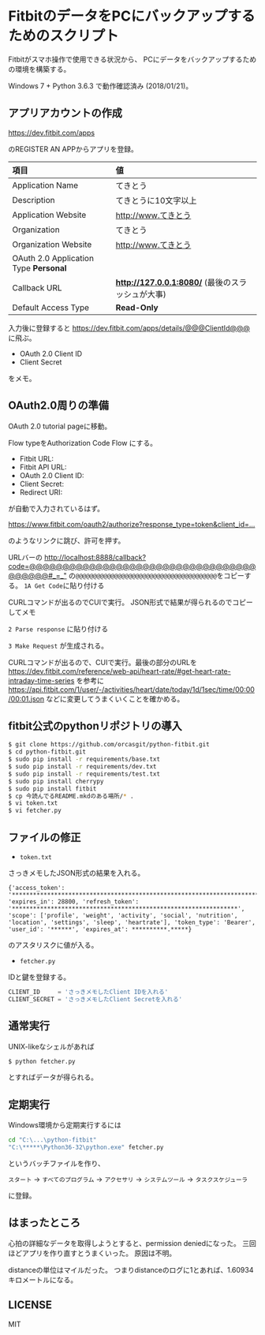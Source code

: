 FitbitのデータをPCにバックアップするためのスクリプト
====================================================

Fitbitがスマホ操作で使用できる状況から、
PCにデータをバックアップするための環境を構築する。

Windows 7 + Python 3.6.3 で動作確認済み (2018/01/21)。

アプリアカウントの作成
----------------------

<https://dev.fitbit.com/apps>

のREGISTER AN APPからアプリを登録。

|項目|値|
|:--|:--|
|Application Name| てきとう|
|Description| てきとうに10文字以上|
|Application Website| http://www.てきとう|
|Organization| てきとう|
|Organization Website| http://www.てきとう|
|OAuth 2.0 Application Type **Personal**|
|Callback URL| **http://127.0.0.1:8080/**  (最後のスラッシュが大事)|
|Default Access Type| **Read-Only**|

入力後に登録すると
<https://dev.fitbit.com/apps/details/@@@ClientId@@@>
に飛ぶ。

* OAuth 2.0 Client ID
* Client Secret

をメモ。

OAuth2.0周りの準備
------------------

OAuth 2.0 tutorial pageに移動。

Flow typeをAuthorization Code Flow にする。

* Fitbit URL:
* Fitbit API URL:
* OAuth 2.0 Client ID:
* Client Secret:
* Redirect URI:

が自動で入力されているはず。

<https://www.fitbit.com/oauth2/authorize?response_type=token&client_id=...>

のようなリンクに跳び、許可を押す。

URLバーの
<http://localhost:8888/callback?code=@@@@@@@@@@@@@@@@@@@@@@@@@@@@@@@@@@@@@@@@#_=_">
の`@@@@@@@@@@@@@@@@@@@@@@@@@@@@@@@@@@@@@@@@`をコピーする。
`1A Get Code`に貼り付ける

CURLコマンドが出るのでCUIで実行。
JSON形式で結果が得られるのでコピーしてメモ

`2 Parse response`
に貼り付ける

`3 Make Request`
が生成される。

CURLコマンドが出るので、CUIで実行。最後の部分のURLを
<https://dev.fitbit.com/reference/web-api/heart-rate/#get-heart-rate-intraday-time-series>
を参考に
<https://api.fitbit.com/1/user/-/activities/heart/date/today/1d/1sec/time/00:00/00:01.json>
などに変更してうまくいくことを確かめる。

fitbit公式のpythonリポジトリの導入
----------------------------------

```sh
$ git clone https://github.com/orcasgit/python-fitbit.git
$ cd python-fitbit.git
$ sudo pip install -r requirements/base.txt
$ sudo pip install -r requirements/dev.txt
$ sudo pip install -r requirements/test.txt
$ sudo pip install cherrypy
$ sudo pip install fitbit
$ cp 今読んでるREADME.mkdのある場所/* .
$ vi token.txt
$ vi fetcher.py
```

ファイルの修正
--------------

* `token.txt`

さっきメモしたJSON形式の結果を入れる。

```
{'access_token': '*********************************************************************************************************************************************************************************************************************************************************************************', 'expires_in': 28800, 'refresh_token': '****************************************************************', 'scope': ['profile', 'weight', 'activity', 'social', 'nutrition', 'location', 'settings', 'sleep', 'heartrate'], 'token_type': 'Bearer', 'user_id': '******', 'expires_at': **********.*****}
```

のアスタリスクに値が入る。

* `fetcher.py`

IDと鍵を登録する。

```python
CLIENT_ID     = 'さっきメモしたClient IDを入れる'
CLIENT_SECRET = 'さっきメモしたClient Secretを入れる'
```

通常実行
--------

UNIX-likeなシェルがあれば

```sh
$ python fetcher.py
```

とすればデータが得られる。

定期実行
--------

Windows環境から定期実行するには

```bat
cd "C:\...\python-fitbit"
"C:\*****\Python36-32\python.exe" fetcher.py
```

というバッチファイルを作り、

`スタート`
-> `すべてのプログラム`
-> `アクセサリ`
-> `システムツール`
-> `タスクスケジューラ`

に登録。

はまったところ
--------------

心拍の詳細なデータを取得しようとすると、permission deniedになった。
三回ほどアプリを作り直すとうまくいった。
原因は不明。

distanceの単位はマイルだった。
つまりdistanceのログに1とあれば、1.60934キロメートルになる。

LICENSE
-------

MIT
